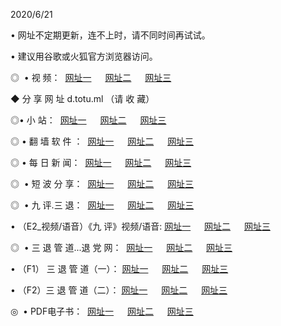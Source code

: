 <p>2020/6/21
<p>• 网址不定期更新，连不上时，请不同时间再试试。
<p>• 建议用谷歌或火狐官方浏览器访问。
<p>◎  • 视 频： 
<a href="http://ecl.csso.cam/" target="_blank">网址一</a> 　 
<a href="http://ebk.csso.cam/" target="_blank">网址二</a> 　 
<a href="http://eak.csso.cam/b.html" target="_blank">网址三</a>
<p>◆ 分 享 网 址  d.totu.ml  （请 收 藏） </p>

<p>◎•  小 站：  
<a href="http://ecl.csso.cam/f.html" target="_blank">网址一</a> 　 
<a href="http://ebk.csso.cam/h.html" target="_blank">网址二</a> 　 
<a href="http://eak.csso.cam/k/" target="_blank">网址三</a></p><p>

<p>◎  • 翻 墙 软 件 ：  
<a href="http://ecl.csso.cam/ff/" target="_blank">网址一</a> 　 
<a href="http://ebk.csso.cam/s/read/a1_nd.html" target="_blank">网址二</a> 　 
<a href="http://eak.csso.cam/ff/index.html" target="_blank">网址三</a></p>
<p>◎  • 每 日 新 闻：  
<a href="http://ecl.csso.cam/day/" target="_blank">网址一</a> 　 
<a href="http://ebk.csso.cam/day/" target="_blank">网址二</a> 　 
<a href="http://eak.csso.cam/day/index.html" target="_blank">网址三</a></p>
<p>◎   • 短 波 分 享：  
<a href="http://ecl.csso.cam/h/" target="_blank">网址一</a> 　 
<a href="http://eak.csso.cam/h/" target="_blank">网址二</a> 　 
<a href="http://ebk.csso.cam/h/index.html" target="_blank">网址三</a></p>
<p>◎   • 九 评.三 退：  
<a href="http://ecl.csso.cam/t/" target="_blank">网址一</a> 　 
<a href="http://eak.csso.cam/v2/index.html" target="_blank">网址二</a> 　 
<a href="http://ebk.csso.cam/tt/index.html" target="_blank">网址三</a> 　</p>
<p>  • （E2_视频/语音）《九 评》视频/语音: 
<a href="http://ecl.csso.cam/7738.html" target="_blank">网址一</a> 　 
<a href="http://eak.csso.cam/7614.html" target="_blank">网址二</a> 　 
<a href="http://ebk.csso.cam/7633.html" target="_blank">网址三</a></p>
<p>◎   • 三 退 管 道...退 党 网：  
<a href="http://ecl.csso.cam/go/td1.html" target="_blank">网址一</a> 　 
<a href="http://eak.csso.cam/go/td2.html" target="_blank">网址二</a> 　 
<a href="http://ebk.csso.cam/go/td3.html" target="_blank">网址三</a></p>
<p>  • （F1） 三 退 管 道（一）： 
<a href="http://ecl.csso.cam/dd/" target="_blank">网址一</a> 　 
<a href="http://eak.csso.cam/s/read/a1_tdx.html" target="_blank">网址二</a> 　 
<a href="http://ebk.csso.cam/dd/" target="_blank">网址三</a></p>
<p>  • （F2）三 退 管 道（二）： 
<a href="http://eak.csso.cam/d/" target="_blank">网址一</a> 　 
<a href="http://ecl.csso.cam/d/index.html" target="_blank">网址二</a> 　 
<a href="http://ebk.csso.cam/d/" target="_blank">网址三</a></p>
<p>◎   • PDF电子书：  
<a href="http://ecl.csso.cam/p/" target="_blank">网址一</a> 　 
<a href="http://ebk.csso.cam/p/index.html" target="_blank">网址二</a> 　 
<a href="http://eak.csso.cam/p/" target="_blank">网址三</a></p>
